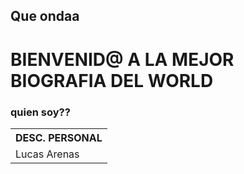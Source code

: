 ## Que ondaa

<!--
**lucasaree/lucasaree** is a ✨ _special_ ✨ repository because its `README.md` (this file) appears on your GitHub profile.

Here are some ideas to get you started:

- 🔭 I’m currently working on ...
- 🌱 I’m currently learning ...
- 👯 I’m looking to collaborate on ...
- 🤔 I’m looking for help with ...
- 💬 Ask me about ...
- 📫 How to reach me: ...
- 😄 Pronouns: ...
- ⚡ Fun fact: ...
-->

<h1>BIENVENID@ A LA MEJOR BIOGRAFIA DEL WORLD</h1>
<h3>quien soy??</h3>
<div>
  <table>
    <head>
      <th>DESC. PERSONAL</th>
    <head/>
    <boddy>
      <tr>
        <td>Lucas Arenas</td>
      </tr>
  </table>
</div>

